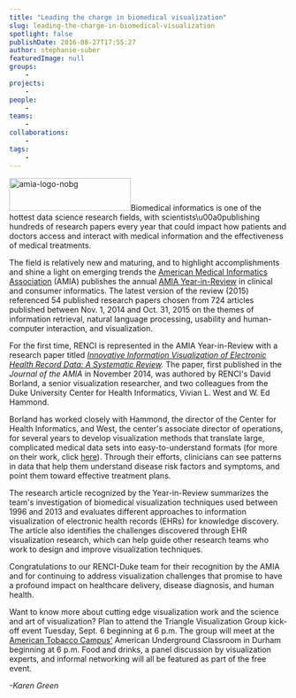 ```yaml
---
title: "Leading the charge in biomedical visualization"
slug: leading-the-charge-in-biomedical-visualization
spotlight: false
publishDate: 2016-08-27T17:55:27
author: stephanie-suber
featuredImage: null
groups:
    - 
projects:
    - 
people:
    - 
teams: 
    - 
collaborations:
    - 
tags:
    - 
---
```

<p><a href="http://renci.org/wp-content/uploads/2016/08/amia-logo-nobg.jpg"  rel="lightbox[roadtrip]"><img class="alignright wp-image-15559" src="http://renci.org/wp-content/uploads/2016/08/amia-logo-nobg.jpg" alt="amia-logo-nobg" width="220" height="59" /></a>Biomedical informatics is one of the hottest data science research fields, with scientists\u00a0publishing hundreds of research papers every year that could impact how patients and doctors access and interact with medical information and the effectiveness of medical treatments.</p>
<p><!--more-->The field is relatively new and maturing, and to highlight accomplishments and shine a light on emerging trends the <a href="https://www.amia.org/">American Medical Informatics Association</a> (AMIA) publishes the annual <a href="http://jamia.oxfordjournals.org/content/early/2016/07/29/jamia.ocw103">AMIA Year-in-Review</a> in clinical and consumer informatics. The latest version of the review (2015) referenced 54 published research papers chosen from 724 articles published between Nov. 1, 2014 and Oct. 31, 2015 on the themes of information retrieval, natural language processing, usability and human-computer interaction, and visualization.</p>
<p>For the first time, RENCI is represented in the AMIA Year-in-Review with a research paper titled <em><a href="http://jamia.oxfordjournals.org/content/early/2014/11/07/amiajnl-2014-002955">Innovative Information Visualization of Electronic Health Record Data: A Systematic Review</a>. </em>The paper, first published in the <em>Journal of the AMIA</em> in November 2014, was authored by RENCI's David Borland, a senior visualization researcher, and two colleagues from the Duke University Center for Health Informatics, Vivian L. West and W. Ed Hammond.</p>
<p>Borland has worked closely with Hammond, the director of the Center for Health Informatics, and West, the center's associate director of operations, for several years to develop visualization methods that translate large, complicated medical data sets into easy-to-understand formats (for more on their work, click <a href="http://renci.org/news/data-visualization-to-fine-tune-healthcare/">here</a>). Through their efforts, clinicians can see patterns in data that help them understand disease risk factors and symptoms, and point them toward effective treatment plans.</p>
<p>The research article recognized by the Year-in-Review summarizes the team's investigation of biomedical visualization techniques used between 1996 and 2013 and evaluates different approaches to information visualization of electronic health records (EHRs) for knowledge discovery. The article also identifies the challenges discovered through EHR visualization research, which can help guide other research teams who work to design and improve visualization techniques.</p>
<p>Congratulations to our RENCI-Duke team for their recognition by the AMIA and for continuing to address visualization challenges that promise to have a profound impact on healthcare delivery, disease diagnosis, and human health.</p>
<p>Want to know more about cutting edge visualization work and the science and art of visualization? Plan to attend the Triangle Visualization Group kick-off event Tuesday, Sept. 6 beginning at 6 p.m. The group will meet at the <a href="https://americantobaccocampus.com/">American Tobacco Campus'</a> American Underground Classroom in Durham beginning at 6 p.m. Food and drinks, a panel discussion by visualization experts, and informal networking will all be featured as part of the free event.</p>
<p><em>-Karen Green</em></p>
<!-- AddThis Advanced Settings generic via filter on the_content --><!-- AddThis Share Buttons generic via filter on the_content -->
